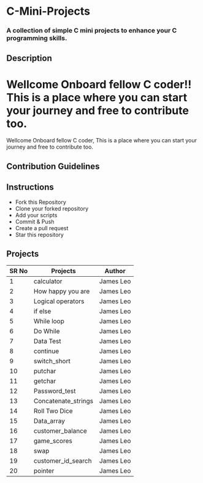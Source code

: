 # C-Mini-Projects
### A collection of simple C mini projects to enhance your C programming skills.


## Description


Wellcome Onboard fellow C coder!! This is a place where you can start your journey and free to contribute too.
=======
Wellcome Onboard fellow C coder, This is a place where you can start your journey and free to contribute too.


## Contribution Guidelines

## Instructions
* Fork this Repository
* Clone your forked repository
* Add your scripts
* Commit & Push
* Create a pull request
* Star this repository

## Projects


|SR No |Projects  | Author|
--- | --- | ---|
|1|calculator|James Leo|
|2|How happy you are|James Leo|
|3|Logical operators|James Leo|
|4|if else|James Leo|
|5|While loop|James Leo|
|6|Do While|James Leo|f
|7|Data Test|James Leo|
|8|continue|James Leo|
|9|switch_short|James Leo|
|10|putchar|James Leo|
|11|getchar|James Leo|
|12|Password_test|James Leo|
|13|Concatenate_strings|James Leo|
|14|Roll Two Dice|James Leo|
|15|Data_array|James Leo|
|16|customer_balance|James Leo|
|17|game_scores|James Leo|
|18|swap|James Leo|
|19|customer_id_search|James Leo|
|20|pointer|James Leo|
